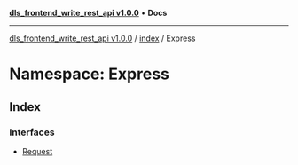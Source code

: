 [**dls_frontend_write_rest_api v1.0.0**](../../../README.md) • **Docs**

***

[dls_frontend_write_rest_api v1.0.0](../../../modules.md) / [index](../../README.md) / Express

# Namespace: Express

## Index

### Interfaces

- [Request](interfaces/Request.md)
